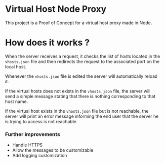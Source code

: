 # Virtual Host Node Proxy

This project is a Proof of Concept for a virtual host proxy made in Node.

# How does it works ?

When the server receives a request, it checks the list of hosts located in the `vhosts.json` file and then redirects the request to the associated port on the local host.

Whenever the `vhosts.json` file is edited the server will automatically reload it.

If the virtual hosts does not exists in the `vhosts.json` file, the server will send a simple message stating that there is nothing corresponding to that host name.

If the virtual host exists in the `vhosts.json` file but is not reachable, the server will print an error message informing the end user that the server he is trying to access is not reachable.

### Further improvements

- Handle HTTPS
- Allow the messages to be customizable
- Add logging customization
